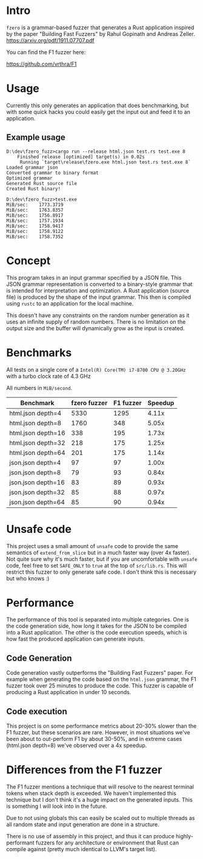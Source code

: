 # Intro

`fzero` is a grammar-based fuzzer that generates a Rust application inspired
by the paper "Building Fast Fuzzers" by Rahul Gopinath and Andreas Zeller.
https://arxiv.org/pdf/1911.07707.pdf

You can find the F1 fuzzer here:

https://github.com/vrthra/F1

# Usage

Currently this only generates an application that does benchmarking, but with
some quick hacks you could easily get the input out and feed it to an
application.

## Example usage

```
D:\dev\fzero_fuzz>cargo run --release html.json test.rs test.exe 8
    Finished release [optimized] target(s) in 0.02s
     Running `target\release\fzero.exe html.json test.rs test.exe 8`
Loaded grammar json
Converted grammar to binary format
Optimized grammar
Generated Rust source file
Created Rust binary!

D:\dev\fzero_fuzz>test.exe
MiB/sec:    1773.3719
MiB/sec:    1763.8357
MiB/sec:    1756.8917
MiB/sec:    1757.1934
MiB/sec:    1758.9417
MiB/sec:    1758.9122
MiB/sec:    1758.7352
```

# Concept

This program takes in an input grammar specified by a JSON file. This JSON
grammar representation is converted to a binary-style grammar that is intended
for interpretation and optimization. A Rust application (source file) is
produced by the shape of the input grammar. This then is compiled using `rustc`
to an application for the local machine.

This doesn't have any constraints on the random number generation as it uses an
infinite supply of random numbers. There is no limitation on the output size
and the buffer will dynamically grow as the input is created.

# Benchmarks

All tests on a single core of a `Intel(R) Core(TM) i7-8700 CPU @ 3.20GHz` with a turbo clock rate of 4.3 GHz

All numbers in `MiB/second`.

| Benchmark          | fzero fuzzer | F1 fuzzer | Speedup |
|--------------------|--------------|-----------|---------|
| html.json depth=4  |         5330 |      1295 |   4.11x |
| html.json depth=8  |         1760 |       348 |   5.05x |
| html.json depth=16 |          338 |       195 |   1.73x |
| html.json depth=32 |          218 |       175 |   1.25x |
| html.json depth=64 |          201 |       175 |   1.14x |
| json.json depth=4  |           97 |        97 |   1.00x |
| json.json depth=8  |           79 |        93 |   0.84x |
| json.json depth=16 |           83 |        89 |   0.93x |
| json.json depth=32 |           85 |        88 |   0.97x |
| json.json depth=64 |           85 |        90 |   0.94x |

# Unsafe code

This project uses a small amount of `unsafe` code to provide the same semantics
of `extend_from_slice` but in a much faster way (over 4x faster). Not quite
sure why it's much faster, but if you are uncomfortable with `unsafe` code,
feel free to set `SAFE_ONLY` to `true` at the top of `src/lib.rs`. This will
restrict this fuzzer to only generate safe code. I don't think this is
necessary but who knows :)

# Performance

The performance of this tool is separated into multiple categories. One is the
code generation side, how long it takes for the JSON to be compiled into a Rust
application. The other is the code execution speeds, which is how fast the
produced application can generate inputs.

## Code Generation

Code generation vastly outperforms the "Building Fast Fuzzers" paper. For
example when generating the code based on the `html.json` grammar, the F1
fuzzer took over 25 minutes to produce the code. This fuzzer is capable of
producing a Rust application in under 10 seconds.

## Code execution

This project is on some performance metrics about 20-30% slower than the F1
fuzzer, but these scenarios are rare. However, in most situations we've been
about to out-perform F1 by about 30-50%, and in extreme cases (html.json
depth=8) we've observed over a 4x speedup.

# Differences from the F1 fuzzer

The F1 fuzzer mentions a technique that will resolve to the nearest terminal
tokens when stack depth is exceeded. We haven't implemented this technique but
I don't think it's a huge impact on the generated inputs. This is something I
will look into in the future.

Due to not using globals this can easily be scaled out to multiple threads as
all random state and input generation are done in a structure.

There is no use of assembly in this project, and thus it can produce
highly-performant fuzzers for any architecture or environment that Rust can
compile against (pretty much identical to LLVM's target list).

